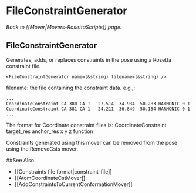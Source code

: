 # FileConstraintGenerator
*Back to [[Mover|Movers-RosettaScripts]] page.*
## FileConstraintGenerator

Generates, adds, or replaces constraints in the pose using a Rosetta constraint file.

```
<FileConstraintGenerator name=(&string) filename=(&string) />
```

filename: the file containing the constraint data. e.g.,:

    ...
    CoordinateConstraint CA 380 CA 1   27.514  34.934  50.283 HARMONIC 0 1
    CoordinateConstraint CA 381 CA 1   24.211  36.849  50.154 HARMONIC 0 1
    ...

The format for Coordinate constraint files is:
CoordinateConstraint target_res anchor_res x y z function

Constraints generated using this mover can be removed from the pose using the RemoveCsts mover.

##See Also

* [[Constraints file format|constraint-file]]
* [[AtomCoordinateCstMover]]
* [[AddConstraintsToCurrentConformationMover]]

